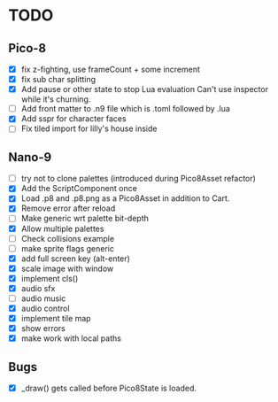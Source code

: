 # TODO
## Pico-8
- [x] fix z-fighting, use frameCount + some increment
- [x] fix sub char splitting
- [x] Add pause or other state to stop Lua evaluation
      Can't use inspector while it's churning.
- [ ] Add front matter to .n9 file which is .toml followed by .lua
- [x] Add sspr for character faces
- [ ] Fix tiled import for lilly's house inside
## Nano-9
- [ ] try not to clone palettes (introduced during Pico8Asset refactor)
- [x] Add the ScriptComponent once
- [x] Load .p8 and .p8.png as a Pico8Asset in addition to Cart.
- [x] Remove error after reload
- [ ] Make generic wrt palette bit-depth
- [x] Allow multiple palettes
- [ ] Check collisions example
- [ ] make sprite flags generic
- [x] add full screen key (alt-enter)
- [x] scale image with window
- [x] implement cls()
- [x] audio sfx
- [ ] audio music
- [x] audio control
- [x] implement tile map
- [x] show errors
- [x] make work with local paths

## Bugs
- [x] _draw() gets called before Pico8State is loaded.
